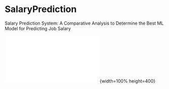 # SalaryPrediction
Salary Prediction System: A Comparative Analysis to Determine the Best ML Model for Predicting Job Salary

![writeup](./Salary_prediction_system_WriteUp_JG.pdf){width=100% height=400}
